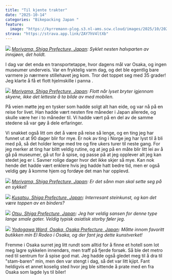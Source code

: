 ```yaml
---
title: "Til kjente trakter"
date: "2025-10-14"
categories: "Bikepacking Japan "
feature:
  image: "https://kyrremann-plog.s3.nl-ams.scw.cloud/images/2025/10/20251014_090053.jpg"
strava: "https://strava.app.link/ZAY7hV4ltXb"
---
```



![](https://kyrremann-plog.s3.nl-ams.scw.cloud/images/2025/10/20251014_090053.jpg)
*[Moriyama, Shiga Prefecture, Japan](https://www.google.com/maps/place/35.125817599722225,135.9575552): Syklet nesten halvparten av innsjøen, det holdt.*

I dag var det enda en transportetappe, hvor dagens mål var Osaka, og ingen museumer underveis. Var en fryktelig varm dag, og det ble egentlig bare varmere jo nærmere stillehavet jeg kom. Tror det toppet seg med 35 grader! Jeg klarte å få et flott hjelmskille i panna .


![](https://kyrremann-plog.s3.nl-ams.scw.cloud/images/2025/10/20251014_085428.jpg)
*[Moriyama, Shiga Prefecture, Japan](https://www.google.com/maps/place/35.123024,135.9737344): Flott når lyset bryter igjennom skyene, ikke det letteste å ta bilde av med mobilen.*

På veien møtte jeg en tysker som hadde solgt alt han eide, og var nå på en reise for livet. Han hadde vært nesten fire måneder i Japan allerede, og skulle være her i to måneder til. Vi hadde vært på en del av de samme stedene så var gøy å dele erfaringer.

Vi snakket også litt om det å være på reise så lenge, og en ting jeg har funnet ut at 90 dager blir for mye. Er nok av ting i Norge jeg har lyst til å bli med på, så det holder lenge med tre og fire ukers turer til neste gang. For jeg merker at ting har blitt veldig rutine, og at jeg på en måte blir litt lei av å gå på museumer, gå ut for å spise, og passe på at jeg opplever alt jeg kan stedet jeg er i. Savner rolige dager hvor det ikke skjer så mye. Kan nok hende det hadde vært enklere hvis jeg hadde hatt bedre tid, men er også veldig gøy å komme hjem og fordøye det man har opplevd.


![](https://kyrremann-plog.s3.nl-ams.scw.cloud/images/2025/10/20251014_090222.jpg)
*[Moriyama, Shiga Prefecture, Japan](https://www.google.com/maps/place/35.125813299722225,135.9571487997222): Er det sånn man skal sette seg på en sykkel!*


![](https://kyrremann-plog.s3.nl-ams.scw.cloud/images/2025/10/20251014_092844.jpg)
*[Kusatsu, Shiga Prefecture, Japan](https://www.google.com/maps/place/35.07109439972223,135.9370624): Interresant steinkunst, og kan det være toppen av en binders?*


![](https://kyrremann-plog.s3.nl-ams.scw.cloud/images/2025/10/20251014_101220.jpg)
*[Otsu, Shiga Prefecture, Japan](https://www.google.com/maps/place/35.0059455,135.8692608): Jeg har veldig sansen for denne type lange smale gater. Veldig typisk asiatisk storby føler jeg.*


![](https://kyrremann-plog.s3.nl-ams.scw.cloud/images/2025/10/20251014_223158.jpg)
*[Yodogawa Ward, Osaka, Osaka Prefecture, Japan](https://www.google.com/maps/place/34.731286099722226,135.4995902): Måtte innom favoritt butikken min El Rodeo i Osaka, og der fant jeg dette kunstverket!*

Fremme i Osaka surret jeg litt rundt som alltid for å finne et hotell som lot meg lagre sykkelen innendørs, men traff på fjerde forsøk. Så ble det metro ned til sentrum for å spise god mat. Jeg hadde også gledet meg til å dra til "stam-baren" min, men den var stengt i dag, så det var litt kjipt. Fant heldigvis et annet koselig sted hvor jeg ble sittende å prate med en fra Osaka som lagde lys til biler!
